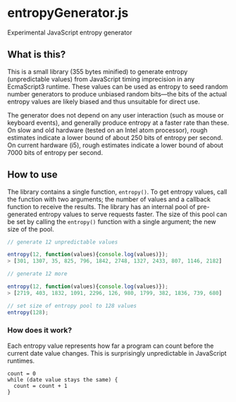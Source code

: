 # entropyGenerator.js
Experimental JavaScript entropy generator

## What is this?

This is a small library (355 bytes minified) to generate entropy (unpredictable values) from JavaScript timing imprecision in any EcmaScript3 runtime. These values can be used as entropy to seed random number generators to produce unbiased random bits&mdash;the bits of the actual entropy values are likely biased and thus unsuitable for direct use.

The generator does not depend on any user interaction (such as mouse or keyboard events), and generally produce entropy at a faster rate than these. On slow and old hardware (tested on an Intel atom processor), rough estimates indicate a lower bound of about 250 bits of entropy per second. On current hardware (i5), rough estimates indicate a lower bound of about 7000 bits of entropy per second.

## How to use

The library contains a single function, `entropy()`. To get entropy values, call the function with two arguments; the number of values and a callback function to receive the results. The library has an internal pool of pre-generated entropy values to serve requests faster. The size of this pool can be set by calling the `entropy()` function with a single argument; the new size of the pool.

```javascript
// generate 12 unpredictable values

entropy(12, function(values){console.log(values)});
> [301, 1307, 35, 825, 796, 1842, 2748, 1327, 2433, 807, 1146, 2182]

// generate 12 more

entropy(12, function(values){console.log(values)});
> [2719, 403, 1832, 1091, 2296, 126, 980, 1799, 382, 1836, 739, 680]

// set size of entropy pool to 128 values
entropy(128);
```

### How does it work?

Each entropy value represents how far a program can count before the current date value changes. This is surprisingly unpredictable in JavaScript runtimes.

```
count = 0
while (date value stays the same) {
  count = count + 1
}
```
